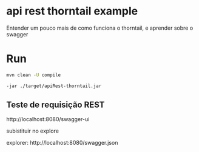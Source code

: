 # api rest thorntail example

Entender um pouco mais de como funciona o thorntail, e aprender sobre o swagger

# Run

```sh
mvn clean -U compile
```

```sh
-jar ./target/apiRest-thorntail.jar
```

## Teste de requisição REST

http://localhost:8080/swagger-ui

subistituir no explore

explorer:
http://localhost:8080/swagger.json
